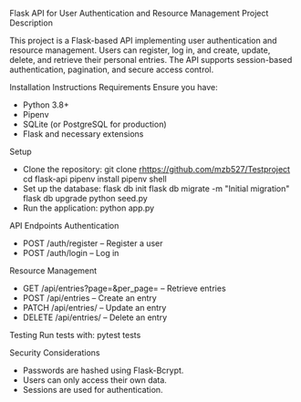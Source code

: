 Flask API for User Authentication and Resource Management
Project Description

This project is a Flask-based API implementing user authentication and resource management. Users can register, log in, and create, update, delete, and retrieve their personal entries. The API supports session-based authentication, pagination, and secure access control.

Installation Instructions
Requirements
Ensure you have:
- Python 3.8+
- Pipenv
- SQLite (or PostgreSQL for production)
- Flask and necessary extensions

Setup
- Clone the repository:
git clone <rhttps://github.com/mzb527/Testproject>
cd flask-api
pipenv install
pipenv shell
- Set up the database:
flask db init
flask db migrate -m "Initial migration"
flask db upgrade
python seed.py
- Run the application:
python app.py


API Endpoints
Authentication
- POST /auth/register – Register a user
- POST /auth/login – Log in

Resource Management
- GET /api/entries?page=<int>&per_page=<int> – Retrieve entries
- POST /api/entries – Create an entry
- PATCH /api/entries/<id> – Update an entry
- DELETE /api/entries/<id> – Delete an entry

Testing
Run tests with:
pytest tests


Security Considerations
- Passwords are hashed using Flask-Bcrypt.
- Users can only access their own data.
- Sessions are used for authentication.
